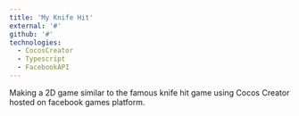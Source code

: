 ```yaml
---
title: 'My Knife Hit'
external: '#'
github: '#'
technologies:
  - CocosCreator
  - Typescript
  - FacebookAPI
---
```


Making a 2D game similar to the famous knife hit game using Cocos Creator hosted on facebook games platform.